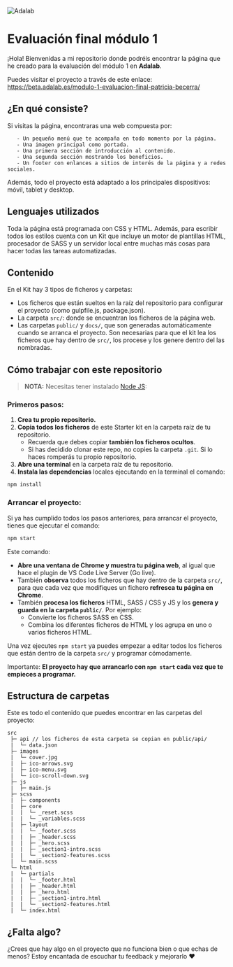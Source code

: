 ![Adalab](https://beta.adalab.es/resources/images/adalab-logo-155x61-bg-white.png)

# Evaluación final módulo 1

¡Hola! Bienvenidas a mi repositorio donde podréis encontrar la página que he creado para la evaluación del módulo 1 en **Adalab**. 

Puedes visitar el proyecto a través de este enlace: https://beta.adalab.es/modulo-1-evaluacion-final-patricia-becerra/

## ¿En qué consiste?
Si visitas la página, encontraras una web compuesta por:
```
   - Un pequeño menú que te acompaña en todo momento por la página.
   - Una imagen principal como portada.
   - Una primera sección de introducción al contenido.
   - Una segunda sección mostrando los beneficios.
   - Un footer con enlances a sitios de interés de la página y a redes sociales.
```
   
Además, todo el proyecto está adaptado a los principales dispositivos: móvil, tablet y desktop.

## Lenguajes utilizados

Toda la página está programada con CSS y HTML. Además, para escribir todos los estilos cuenta con un Kit que incluye un motor de plantillas HTML, procesador de SASS y un servidor local entre muchas más cosas para hacer todas las tareas automatizadas.

## Contenido
En el Kit hay 3 tipos de ficheros y carpetas:

- Los ficheros que están sueltos en la raíz del repositorio para configurar el proyecto (como gulpfile.js, package.json).
- La carpeta `src/`: donde se encuentran los ficheros de la página web.
- Las carpetas `public/` y `docs/`, que son generadas automáticamente cuando se arranca el proyecto. Son necesarias para que el kit lea los ficheros que hay dentro de `src/`, los procese y los genere dentro del las nombradas.

## Cómo trabajar con este repositorio

> **NOTA:** Necesitas tener instalado [Node JS](https://nodejs.org/):

### Primeros pasos:

1. **Crea tu propio repositorio.**
1. **Copia todos los ficheros** de este Starter kit en la carpeta raíz de tu repositorio.
   - Recuerda que debes copiar **también los ficheros ocultos**.
   - Si has decidido clonar este repo, no copies la carpeta `.git`. Si lo haces romperás tu propio repositorio.
1. **Abre una terminal** en la carpeta raíz de tu repositorio.
1. **Instala las dependencias** locales ejecutando en la terminal el comando:

```bash
npm install
```

### Arrancar el proyecto:

Si ya has cumplido todos los pasos anteriores, para arrancar el proyecto, tienes que ejecutar el comando:

```bash
npm start
```

Este comando:

- **Abre una ventana de Chrome y muestra tu página web**, al igual que hace el plugin de VS Code Live Server (Go live).
- También **observa** todos los ficheros que hay dentro de la carpeta `src/`, para que cada vez que modifiques un fichero **refresca tu página en Chrome**.
- También **procesa los ficheros** HTML, SASS / CSS y JS y los **genera y guarda en la carpeta `public/`**. Por ejemplo:
   - Convierte los ficheros SASS en CSS.
   - Combina los diferentes ficheros de HTML y los agrupa en uno o varios ficheros HTML.

Una vez ejecutes `npm start` ya puedes empezar a editar todos los ficheros que están dentro de la carpeta `src/` y programar cómodamente.

Importante: **El proyecto hay que arrancarlo con `npm start` cada vez que te empieces a programar.**

## Estructura de carpetas

Este es todo el contenido que puedes encontrar en las carpetas del proyecto:

```
src
 ├─ api // los ficheros de esta carpeta se copian en public/api/
 |  └─ data.json
 ├─ images
 |  └─ cover.jpg
 |  ├─ ico-arrows.svg
 |  ├─ ico-menu.svg
 |  └─ ico-scroll-down.svg
 ├─ js
 |  ├─ main.js
 ├─ scss
 |  ├─ components
 |  ├─ core
 |  |  └─ _reset.scss
 |  |  └─ _variables.scss
 |  ├─ layout
 |  |  └─ _footer.scss
 |  |  ├─ _header.scss
 |  |  ├─ _hero.scss
 |  |  ├─ _section1-intro.scss
 |  |  └─ _section2-features.scss
 |  └─ main.scss
 └─ html
 |  └─ partials 
 |  |  └─ _footer.html
 |  |  ├─ _header.html
 |  |  ├─ _hero.html
 |  |  ├─ _section1-intro.html
 |  |  └─ _section2-features.html
 |  └─ index.html
```

## ¿Falta algo?

¿Crees que hay algo en el proyecto que no funciona bien o que echas de menos? Estoy encantada de escuchar tu feedback y mejorarlo ❤️
